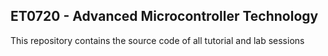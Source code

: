<h2> ET0720 - Advanced Microcontroller Technology </h2>

<p>This repository contains the source code of all tutorial and lab sessions</p>

